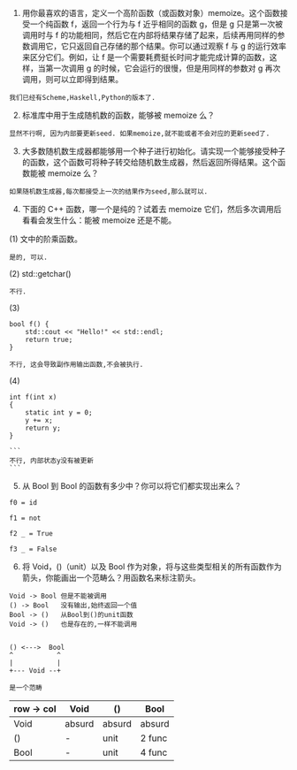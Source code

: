 1. 用你最喜欢的语言，定义一个高阶函数（或函数对象）memoize。这个函数接受一个纯函数 f，返回一个行为与 f 近乎相同的函数 g，但是 g 只是第一次被调用时与 f 的功能相同，然后它在内部将结果存储了起来，后续再用同样的参数调用它，它只返回自己存储的那个结果。你可以通过观察 f 与 g 的运行效率来区分它们。例如，让 f 是一个需要耗费挺长时间才能完成计算的函数，这样，当第一次调用 g 的时候，它会运行的很慢，但是用同样的参数对 g 再次调用，则可以立即得到结果。

```
我们已经有Scheme,Haskell,Python的版本了.
```

2. 标准库中用于生成随机数的函数，能够被 memoize 么？

```
显然不行啊, 因为内部要更新seed. 如果memoize,就不能或者不会对应的更新seed了.
```

3. 大多数随机数生成器都能够用一个种子进行初始化。请实现一个能够接受种子的函数，这个函数可将种子转交给随机数生成器，然后返回所得结果。这个函数能被 memoize 么？

```
如果随机数生成器,每次都接受上一次的结果作为seed,那么就可以.
```

4. 下面的 C++ 函数，哪一个是纯的？试着去 memoize 它们，然后多次调用后看看会发生什么：能被 memoize 还是不能。

(1) 文中的阶乘函数。

```
是的, 可以.
```

(2) std::getchar()

```
不行.
```

(3)

    bool f() {
        std::cout << "Hello!" << std::endl;
        return true;
    }

```
不行, 这会导致副作用输出函数,不会被执行.
```

(4)

    int f(int x)
    {
        static int y = 0;
        y += x;
        return y;
    }

    ```
    不行, 内部状态y没有被更新
    ```

5. 从 Bool 到 Bool 的函数有多少中？你可以将它们都实现出来么？

```
f0 = id

f1 = not

f2 _ = True

f3 _ = False
```

6. 将 Void，()（unit）以及 Bool 作为对象，将与这些类型相关的所有函数作为箭头，你能画出一个范畴么？用函数名来标注箭头。

```
Void -> Bool 但是不能被调用
() -> Bool   没有输出,始终返回一个值
Bool -> ()   从Bool到()的unit函数
Void -> ()   也是存在的,一样不能调用


() <--->  Bool
^           ^
|           |
+--- Void --+

是一个范畴
```

| row -> col | Void   | ()     | Bool   |
|------------|--------|--------|--------|
| Void       | absurd | absurd | absurd |
| ()         | -      | unit   | 2 func |
| Bool       | -      | unit   | 4 func |
